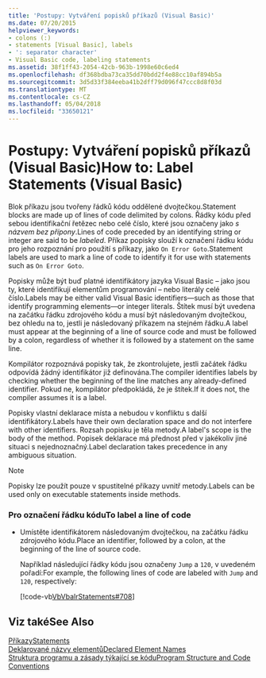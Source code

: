 ```yaml
---
title: 'Postupy: Vytváření popisků příkazů (Visual Basic)'
ms.date: 07/20/2015
helpviewer_keywords:
- colons (:)
- statements [Visual Basic], labels
- ': separator character'
- Visual Basic code, labeling statements
ms.assetid: 38f1ff43-2054-42cb-963b-1998e60c6ed4
ms.openlocfilehash: df368bdba73ca35dd70bdd2f4e88cc10af894b5a
ms.sourcegitcommit: 3d5d33f384eeba41b2dff79d096f47ccc8d8f03d
ms.translationtype: MT
ms.contentlocale: cs-CZ
ms.lasthandoff: 05/04/2018
ms.locfileid: "33650121"
---
```

# <a name="how-to-label-statements-visual-basic"></a><span data-ttu-id="e049d-102">Postupy: Vytváření popisků příkazů (Visual Basic)</span><span class="sxs-lookup"><span data-stu-id="e049d-102">How to: Label Statements (Visual Basic)</span></span>
<span data-ttu-id="e049d-103">Blok příkazu jsou tvořeny řádků kódu oddělené dvojtečkou.</span><span class="sxs-lookup"><span data-stu-id="e049d-103">Statement blocks are made up of lines of code delimited by colons.</span></span> <span data-ttu-id="e049d-104">Řádky kódu před sebou identifikační řetězec nebo celé číslo, které jsou označeny jako *s názvem bez přípony*.</span><span class="sxs-lookup"><span data-stu-id="e049d-104">Lines of code preceded by an identifying string or integer are said to be *labeled*.</span></span> <span data-ttu-id="e049d-105">Příkaz popisky slouží k označení řádku kódu pro jeho rozpoznání pro použití s příkazy, jako `On Error Goto`.</span><span class="sxs-lookup"><span data-stu-id="e049d-105">Statement labels are used to mark a line of code to identify it for use with statements such as `On Error Goto`.</span></span>  
  
 <span data-ttu-id="e049d-106">Popisky může být buď platné identifikátory jazyka Visual Basic – jako jsou ty, které identifikují elementům programování – nebo literály celé číslo.</span><span class="sxs-lookup"><span data-stu-id="e049d-106">Labels may be either valid Visual Basic identifiers—such as those that identify programming elements—or integer literals.</span></span> <span data-ttu-id="e049d-107">Štítek musí být uvedena na začátku řádku zdrojového kódu a musí být následovaným dvojtečkou, bez ohledu na to, jestli je následovaný příkazem na stejném řádku.</span><span class="sxs-lookup"><span data-stu-id="e049d-107">A label must appear at the beginning of a line of source code and must be followed by a colon, regardless of whether it is followed by a statement on the same line.</span></span>  
  
 <span data-ttu-id="e049d-108">Kompilátor rozpoznává popisky tak, že zkontrolujete, jestli začátek řádku odpovídá žádný identifikátor již definována.</span><span class="sxs-lookup"><span data-stu-id="e049d-108">The compiler identifies labels by checking whether the beginning of the line matches any already-defined identifier.</span></span> <span data-ttu-id="e049d-109">Pokud ne, kompilátor předpokládá, že je štítek.</span><span class="sxs-lookup"><span data-stu-id="e049d-109">If it does not, the compiler assumes it is a label.</span></span>  
  
 <span data-ttu-id="e049d-110">Popisky vlastní deklarace místa a nebudou v konfliktu s další identifikátory.</span><span class="sxs-lookup"><span data-stu-id="e049d-110">Labels have their own declaration space and do not interfere with other identifiers.</span></span> <span data-ttu-id="e049d-111">Rozsah popisku je těla metody.</span><span class="sxs-lookup"><span data-stu-id="e049d-111">A label's scope is the body of the method.</span></span> <span data-ttu-id="e049d-112">Popisek deklarace má přednost před v jakékoliv jiné situaci s nejednoznačný.</span><span class="sxs-lookup"><span data-stu-id="e049d-112">Label declaration takes precedence in any ambiguous situation.</span></span>  
  
> [!NOTE]
>  <span data-ttu-id="e049d-113">Popisky lze použít pouze v spustitelné příkazy uvnitř metody.</span><span class="sxs-lookup"><span data-stu-id="e049d-113">Labels can be used only on executable statements inside methods.</span></span>  
  
### <a name="to-label-a-line-of-code"></a><span data-ttu-id="e049d-114">Pro označení řádku kódu</span><span class="sxs-lookup"><span data-stu-id="e049d-114">To label a line of code</span></span>  
  
-   <span data-ttu-id="e049d-115">Umístěte identifikátorem následovaným dvojtečkou, na začátku řádku zdrojového kódu.</span><span class="sxs-lookup"><span data-stu-id="e049d-115">Place an identifier, followed by a colon, at the beginning of the line of source code.</span></span>  
  
     <span data-ttu-id="e049d-116">Například následující řádky kódu jsou označeny `Jump` a `120`, v uvedeném pořadí:</span><span class="sxs-lookup"><span data-stu-id="e049d-116">For example, the following lines of code are labeled with `Jump` and `120`, respectively:</span></span>  
  
     [!code-vb[VbVbalrStatements#708](../../../visual-basic/language-reference/error-messages/codesnippet/VisualBasic/how-to-label-statements_1.vb)]  
  
## <a name="see-also"></a><span data-ttu-id="e049d-117">Viz také</span><span class="sxs-lookup"><span data-stu-id="e049d-117">See Also</span></span>  
 [<span data-ttu-id="e049d-118">Příkazy</span><span class="sxs-lookup"><span data-stu-id="e049d-118">Statements</span></span>](../../../visual-basic/programming-guide/language-features/statements.md)  
 [<span data-ttu-id="e049d-119">Deklarované názvy elementů</span><span class="sxs-lookup"><span data-stu-id="e049d-119">Declared Element Names</span></span>](../../../visual-basic/programming-guide/language-features/declared-elements/declared-element-names.md)  
 [<span data-ttu-id="e049d-120">Struktura programu a zásady týkající se kódu</span><span class="sxs-lookup"><span data-stu-id="e049d-120">Program Structure and Code Conventions</span></span>](../../../visual-basic/programming-guide/program-structure/program-structure-and-code-conventions.md)
